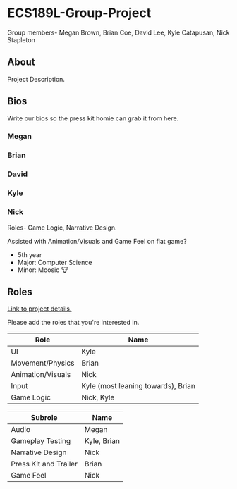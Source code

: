 # ECS189L-Group-Project
Group members- Megan Brown, Brian Coe, David Lee, Kyle Catapusan, Nick Stapleton

## About ##
Project Description.

## Bios ##
Write our bios so the press kit homie can grab it from here. 

### Megan ###

### Brian ###

### David ###

### Kyle ###

### Nick ###
Roles- Game Logic, Narrative Design.

Assisted with Animation/Visuals and Game Feel on flat game?

* 5th year
* Major: Computer Science
* Minor: Moosic 🐮

## Roles ##
[Link to project details.](https://github.com/dr-jam/ECS189L/blob/master/GameProject.md)

Please add the roles that you're interested in.

| Role | Name |
| ---- | ---- |
| UI | Kyle |
| Movement/Physics | Brian |
| Animation/Visuals | Nick |
| Input |Kyle (most leaning towards), Brian |
| Game Logic | Nick, Kyle |

| Subrole | Name | 
| ------- | ---- |
| Audio | Megan |
| Gameplay Testing | Kyle, Brian | 
| Narrative Design | Nick |
| Press Kit and Trailer | Brian | 
| Game Feel | Nick |
